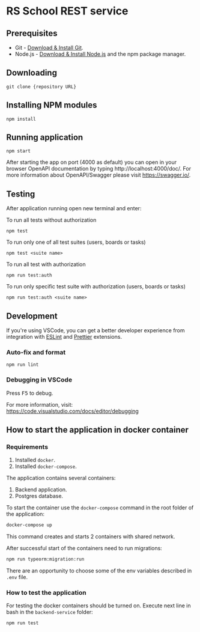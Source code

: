 # RS School REST service

## Prerequisites

- Git - [Download & Install Git](https://git-scm.com/downloads).
- Node.js - [Download & Install Node.js](https://nodejs.org/en/download/) and the npm package manager.

## Downloading

```
git clone {repository URL}
```

## Installing NPM modules

```
npm install
```

## Running application

```
npm start
```

After starting the app on port (4000 as default) you can open
in your browser OpenAPI documentation by typing http://localhost:4000/doc/.
For more information about OpenAPI/Swagger please visit https://swagger.io/.

## Testing

After application running open new terminal and enter:

To run all tests without authorization

```
npm test
```

To run only one of all test suites (users, boards or tasks)

```
npm test <suite name>
```

To run all test with authorization

```
npm run test:auth
```

To run only specific test suite with authorization (users, boards or tasks)

```
npm run test:auth <suite name>
```

## Development

If you're using VSCode, you can get a better developer experience from integration with [ESLint](https://marketplace.visualstudio.com/items?itemName=dbaeumer.vscode-eslint) and [Prettier](https://marketplace.visualstudio.com/items?itemName=esbenp.prettier-vscode) extensions.

### Auto-fix and format

```
npm run lint
```

### Debugging in VSCode

Press <kbd>F5</kbd> to debug.

For more information, visit: https://code.visualstudio.com/docs/editor/debugging

## How to start the application in docker container

### Requirements

1. Installed `docker`.
2. Installed `docker-compose`.

The application contains several containers:

1. Backend application.
2. Postgres database.

To start the container use the `docker-compose` command in the root folder of the application:

```bash
docker-compose up
```

This command creates and starts 2 containers with shared network.

After successful start of the containers need to run migrations:

```bash
npm run typeorm:migration:run
```

There are an opportunity to choose some of the env variables described in `.env` file.

### How to test the application

For testing the docker containers should be turned on.
Execute next line in bash in the `backend-service` folder:

```bash
npm run test
```

